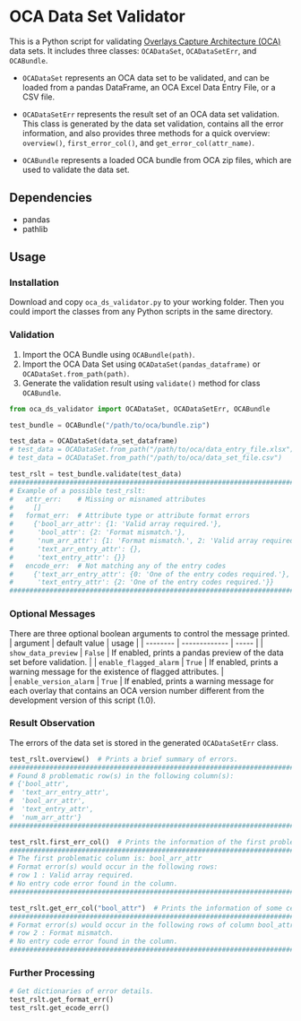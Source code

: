 # OCA Data Set Validator
This is a Python script for validating [Overlays Capture Architecture (OCA)](https://oca.colossi.network/) data sets. It includes three classes: `OCADataSet`, `OCADataSetErr`, and `OCABundle`.

- `OCADataSet` represents an OCA data set to be validated, and can be loaded from a pandas DataFrame, an OCA Excel Data Entry File, or a CSV file.

- `OCADataSetErr` represents the result set of an OCA data set validation. This class is generated by the data set validation, contains all the error information, and also provides three methods for a quick overview: `overview()`, `first_error_col()`, and `get_error_col(attr_name)`.

- `OCABundle` represents a loaded OCA bundle from OCA zip files, which are used to validate the data set.

## Dependencies
- pandas
- pathlib

## Usage

### Installation
Download and copy `oca_ds_validator.py` to your working folder. Then you could import the classes from any Python scripts in the same directory.

### Validation
1. Import the OCA Bundle using `OCABundle(path)`.
2. Import the OCA Data Set using `OCADataSet(pandas_dataframe)` or `OCADataSet.from_path(path)`.
3. Generate the validation result using `validate()` method for class `OCABundle`.

```python
from oca_ds_validator import OCADataSet, OCADataSetErr, OCABundle

test_bundle = OCABundle("/path/to/oca/bundle.zip")

test_data = OCADataSet(data_set_dataframe)
# test_data = OCADataSet.from_path("/path/to/oca/data_entry_file.xlsx")
# test_data = OCADataSet.from_path("/path/to/oca/data_set_file.csv")

test_rslt = test_bundle.validate(test_data)
#########################################################################################
# Example of a possible test_rslt:
#   attr_err:    # Missing or misnamed attributes
#     []
#   format_err:  # Attribute type or attribute format errors
#     {'bool_arr_attr': {1: 'Valid array required.'}, 
#      'bool_attr': {2: 'Format mismatch.'}, 
#      'num_arr_attr': {1: 'Format mismatch.', 2: 'Valid array required.'}, 
#      'text_arr_entry_attr': {}, 
#      'text_entry_attr': {}}
#   encode_err:  # Not matching any of the entry codes
#     {'text_arr_entry_attr': {0: 'One of the entry codes required.'},
#      'text_entry_attr': {2: 'One of the entry codes required.'}}
#########################################################################################
```

### Optional Messages
There are three optional boolean arguments to control the message printed.
| argument | default value | usage |
| -------- | ------------- | ----- |
| `show_data_preview` | `False` | If enabled, prints a pandas preview of the data set before validation. |
| `enable_flagged_alarm` | `True` | If enabled, prints a warning message for the existence of flagged attributes. |  
| `enable_version_alarm` | `True` | If enabled, prints a warning message for each overlay that contains an OCA version number different from the development version of this script (1.0).


### Result Observation
The errors of the data set is stored in the generated `OCADataSetErr` class.

```Python
test_rslt.overview()  # Prints a brief summary of errors.
#########################################################################################
# Found 8 problematic row(s) in the following column(s): 
# {'bool_attr', 
#  'text_arr_entry_attr', 
#  'bool_arr_attr', 
#  'text_entry_attr', 
#  'num_arr_attr'}
#########################################################################################

test_rslt.first_err_col()  # Prints the information of the first problematic column.
#########################################################################################
# The first problematic column is: bool_arr_attr
# Format error(s) would occur in the following rows:
# row 1 : Valid array required.
# No entry code error found in the column.
#########################################################################################

test_rslt.get_err_col("bool_attr")  # Prints the information of some certain column.
#########################################################################################
# Format error(s) would occur in the following rows of column bool_attr:
# row 2 : Format mismatch.
# No entry code error found in the column.
#########################################################################################
```

### Further Processing
```Python
# Get dictionaries of error details.
test_rslt.get_format_err()
test_rslt.get_ecode_err()
```
